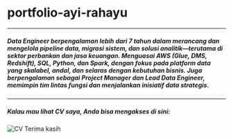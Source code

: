 # portfolio-ayi-rahayu
---
##### Data Engineer berpengalaman lebih dari 7 tahun dalam merancang dan mengelola pipeline data, migrasi sistem, dan solusi analitik—terutama di sektor perbankan dan jasa keuangan. Menguasai AWS (Glue, DMS, Redshift), SQL, Python, dan Spark, dengan fokus pada platform data yang skalabel, andal, dan selaras dengan kebutuhan bisnis. Juga berpengalaman sebagai Project Manager dan Lead Data Engineer, memimpin tim lintas fungsi dan menjalankan inisiatif data strategis.
---
##### Kalau mau lihat CV saya, Anda bisa mengakses di sini: 
![CV]([https://github.com/ayi-rahayu/portfolio-ayi-rahayu/blob/main/CV%20Ayi%20Rahayu.pdf])
Terima kasih
